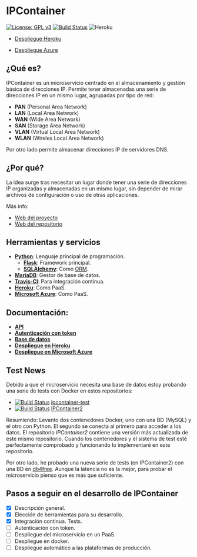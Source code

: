 # IPContainer

[![License: GPL v3](https://img.shields.io/badge/License-GPL%20v3-blue.svg)](https://www.gnu.org/licenses/gpl-3.0) [![Build Status](https://travis-ci.com/harvestcore/IPContainer.svg?branch=master)](https://travis-ci.com/harvestcore/IPContainer) ![Heroku](http://heroku-badge.herokuapp.com/?app=ipcontainer)



- [Despliegue Heroku](https://ipcontainer.herokuapp.com/)

- [Despliegue Azure](https://ipcontainer.azurewebsites.net/)



## ¿Qué es?

IPContainer es un microservicio centrado en el almacenamiento y gestión básica de direcciones IP. Permite tener almacenadas una serie de direcciones IP en un mismo lugar, agrupadas por tipo de red:

- **PAN** (Personal Area Network)
- **LAN** (Local Area Network)
- **WAN** (Wide Area Network)
- **SAN** (Storage Area Network)
- **VLAN** (Virtual Local Area Network)
- **WLAN** (Wireles Local Area Network)

Por otro lado permite almacenar direcciones IP de servidores DNS.



## ¿Por qué?

La idea surge tras necesitar un lugar donde tener una serie de direcciones IP organizadas y almacenadas en un mismo lugar, sin depender de mirar archivos de configuración o uso de otras aplicaciones.

Más info:

- [Web del proyecto](https://harvestcore.github.io/es/ipcontainer/index.html)
- [Web del repositorio](https://harvestcore.github.io/IPContainer)



## Herramientas y servicios

- [**Python**](https://www.python.org/): Lenguaje principal de programación.
  - [**Flask**](http://flask.pocoo.org/): Framework principal.
  - [**SQLAlchemy**](https://www.sqlalchemy.org/): Como [ORM](https://es.wikipedia.org/wiki/Mapeo_objeto-relacional).
- [**MariaDB**](https://mariadb.org/): Gestor de base de datos.
- [**Travis-CI**](https://travis-ci.org/): Para integración contínua.
- [**Heroku**](https://www.heroku.com/): Como PaaS.
- [**Microsoft Azure**](https://azure.microsoft.com/es-es/): Como PaaS.



## Documentación:

- [**API**](doc/api.md)
- [**Autenticación con token**](doc/auth.md)
- [**Base de datos**](doc/bd.md)
- [**Despliegue en Heroku**](doc/heroku.md)
- [**Despliegue en Microsoft Azure**](doc/azure.md)



## Test News

Debido a que el microservicio necesita una base de datos estoy probando una serie de tests con Docker en estos repositorios:

- [![Build Status](https://travis-ci.com/harvestcore/ipcontainer-test.svg?branch=master)](https://travis-ci.com/harvestcore/ipcontainer-test) [ipcontainer-test](https://github.com/harvestcore/ipcontainer-test)
- [![Build Status](https://travis-ci.com/harvestcore/IPContainer2.svg?branch=master)](https://travis-ci.com/harvestcore/IPContainer2) [IPContainer2](https://github.com/harvestcore/IPContainer2)

Resumiendo: Levanto dos contenedores Docker, uno con una BD (MySQL) y el otro con Python. El segundo se conecta al primero para acceder a los datos. El repositorio *IPContainer2* contiene una versión más actualizada de este mismo repositorio. Cuando los contenedores y el sistema de test esté perfectamente comprobado y funcionando lo implementaré en este repositorio.

Por otro lado, he probado una nueva serie de tests (en IPContainer2) con una BD en [db4free](https://www.db4free.net/). Aunque la latencia no es la mejor, para probar el microservicio pienso que es más que suficiente.



## Pasos a seguir en el desarrollo de IPContainer

- [x] Descripción general.
- [x] Elección de herramientas para su desarrollo.
- [x] Integración continua. Tests.
- [ ] Autenticación con token.
- [ ] Despliegue del microservicio en un PaaS.
- [ ] Despliegue en docker.
- [ ] Despliegue automático a las plataformas de producción.
